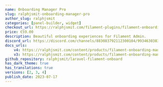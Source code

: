 ```yaml
---
name: Onboarding Manager Pro
slug: ralphjsmit-onboarding-manager-pro
author_slug: ralphjsmit
categories: [panel-builder, widget]
checkout_url: https://ralphjsmit.com/filament-plugins/filament-onboarding-manager-pro/configure?referer=filament
price: €59.00
description: Beautiful onboarding experiences for Filament Admin.
discord_url: https://discord.com/channels/883083792112300104/993463038357274635
docs_urls:
    v4: https://ralphjsmit.com/content/products/filament-onboarding-manager-pro/v4.md
    v3: https://ralphjsmit.com/content/products/filament-onboarding-manager-pro/v3.md
github_repository: ralphjsmit/laravel-filament-onboard
has_dark_theme: true
has_translations: true
versions: [2, 3, 4]
publish_date: 2023-07-17
---
```

